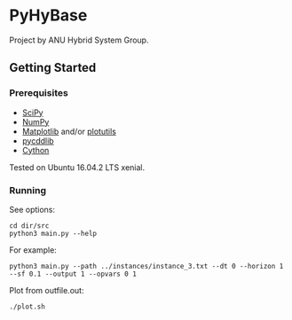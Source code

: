 # PyHyBase

Project by ANU Hybrid System Group.

## Getting Started

### Prerequisites

- [SciPy](https://www.scipy.org/)
- [NumPy](http://www.numpy.org/)
- [Matplotlib](https://matplotlib.org/) and/or [plotutils](https://www.gnu.org/software/plotutils/)
- [pycddlib](http://pycddlib.readthedocs.io/en/latest/)
- [Cython](http://cython.readthedocs.io/en/latest/src/quickstart/install.html)


Tested on Ubuntu 16.04.2 LTS xenial.

### Running

See options:
```
cd dir/src
python3 main.py --help
```

For example:
```
python3 main.py --path ../instances/instance_3.txt --dt 0 --horizon 1 --sf 0.1 --output 1 --opvars 0 1

```

Plot from outfile.out:
```
./plot.sh
```
